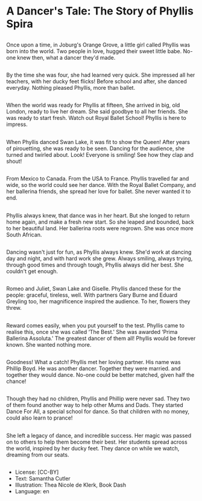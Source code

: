 # A Dancer's Tale: The Story of Phyllis Spira

##
Once upon a time, in Joburg's
Orange Grove, a little girl called
Phyllis
was born into the world.
Two people in love, hugged
their sweet little babe. No-one
knew then,
what a dancer they'd made.

##
By the time she was four,
she had learned very quick.
She impressed all her teachers,
with her ducky feet flicks!
Before school and after,
she danced everyday.
Nothing pleased Phyllis,
more than ballet.

##
When the world was ready
for Phyllis at fifteen,
She arrived in big, old London,
ready to live her dream.
She said goodbye to all her
friends.
She was ready to start fresh.
Watch out Royal Ballet School!
Phyllis is here to impress.

##
When Phyllis danced Swan
Lake,
it was fit to show the Queen!
After years of pirouetting,
she was ready to be seen.
Dancing for the audience,
she turned and twirled about.
Look! Everyone is smiling!
See how they clap and shout!

##
From Mexico to Canada.
From the USA to France.
Phyllis travelled far and wide,
so the world could see her
dance.
With the Royal Ballet Company,
and her ballerina friends,
she spread her love for ballet.
She never wanted it to end.

##
Phyllis always knew,
that dance was in her heart.
But she longed to return home
again,
and make a fresh new start.
So she leaped and bounded,
back to her beautiful land.
Her ballerina roots were
regrown.
She was once more South
African.

##
Dancing wasn't just for fun,
as Phyllis always knew.
She'd work at dancing day and
night,
and with hard work she grew.
Always smiling, always trying,
through good times and
through tough,
Phyllis always did her best.
She couldn't get enough.

##
Romeo and Juliet,
Swan Lake and Giselle.
Phyllis danced these for the
people:
graceful, tireless, well.
With partners Gary Burne
and Eduard Greyling too,
her magnificence inspired the
audience.
To her, flowers they threw.

##
Reward comes easily,
when you put yourself to the
test.
Phyllis came to realise this,
once she was called ‘The Best.'
She was awarded ‘Prima
Ballerina Assoluta.'
The greatest dancer of them all!
Phyllis would be forever known.
She wanted nothing more.

##
Goodness! What a catch!
Phyllis met her loving partner.
His name was Phillip Boyd.
He was another dancer.
Together they were married.
and together they would dance.
No-one could be better
matched,
given half the chance!

##
Though they had no children,
Phyllis and Phillip were never
sad.
They two of them found another
way
to help other Mums and Dads.
They started Dance For All,
a special school for dance.
So that children with no money,
could also learn to prance!

##
She left a legacy of dance,
and incredible success.
Her magic was passed on to
others
to help them become their best.
Her students spread across the
world,
inspired by her ducky feet.
They dance on while we watch,
dreaming from our seats.

##
* License: [CC-BY]
* Text: Samantha Cutler
* Illustration: Thea Nicole de Klerk, Book Dash
* Language: en
